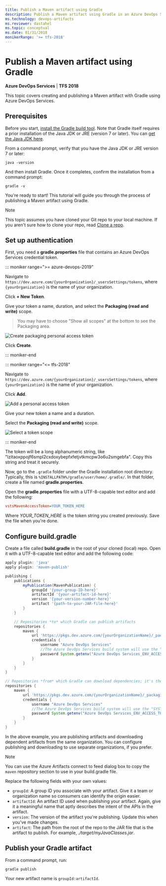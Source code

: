 ```yaml
---
title: Publish a Maven artifact using Gradle
description: Publish a Maven artifact using Gradle in an Azure DevOps Services build
ms.technology: devops-artifacts
ms.reviewer: dastahel
ms.topic: conceptual
ms.date: 01/31/2018
monikerRange: '>= tfs-2018'
---
```


# Publish a Maven artifact using Gradle

**Azure DevOps Services** | **TFS 2018**

This topic covers creating and publishing a Maven artifact with Gradle using Azure DevOps Services.

## Prerequisites

Before you start, [install the Gradle build tool](https://gradle.org/install/). Note that Gradle itself requires a prior installation of the Java JDK or JRE (version 7 or later). You can [get the Java JDK here](https://www.oracle.com/technetwork/java/javase/downloads/index.html).

From a command prompt, verify that you have the Java JDK or JRE version 7 or later:

```cli
java -version
```

And then install Gradle. Once it completes, confirm the installation from a command prompt:

```cli
gradle -v
```

You're ready to start! This tutorial will guide you through the process of publishing a Maven artifact using Gradle.

> [!NOTE]
> This topic assumes you have cloned your Git repo to your local machine. If you aren't sure how to clone your repo, read [Clone a repo](/azure/devops/repos/git/clone).

## Set up authentication

First, you need a **gradle.properties** file that contains an Azure DevOps Services credential token.

::: moniker range=">= azure-devops-2019"

Navigate to `https://dev.azure.com/{yourOrganization}/_usersSettings/tokens`, where `{yourOrganization}` is the name of your organization.

Click **+ New Token**.

Give your token a name, duration, and select the **Packaging (read and write)** scope.

> You may have to choose "Show all scopes" at the bottom to see the Packaging area.

![Create packaging personal access token](../media/create-packaging-pat.png)

Click **Create**.

::: moniker-end

::: moniker range="<= tfs-2018"

Navigate to `https://dev.azure.com/{yourOrganization}/_usersSettings/tokens`, where `{yourOrganization}` is the name of your organization.

Click **Add**.

![Add a personal access token](media/add-pat.png)

Give your new token a name and a duration.

Select the **Packaging (read and write)** scope.

![Select a token scope](media/select-scope.png)

::: moniker-end

The token will be a long alphanumeric string, like "lzitaoxppojf6smpl2cxdoxybepfxfetjvtkmcpw3o6u2smgebfa". Copy this string and treat it securely.

Now, go to the `.gradle` folder under the Gradle installation root directory. Typically, this is `%INSTALLPATH%/gradle/user/home/.gradle/`. In that folder, create a file named **gradle.properties**.

Open the **gradle.properties** file with a UTF-8-capable text editor and add the following:

```ini
vstsMavenAccessToken=YOUR_TOKEN_HERE
```

Where _YOUR_TOKEN_HERE_ is the token string you created previously. Save the file when you're done.

## Configure build.gradle

Create a file called **build.gradle** in the root of your cloned (local) repo. Open it with a UTF-8-capable text editor and add the following code:

```groovy
apply plugin: 'java'
apply plugin: 'maven-publish'

publishing {
    publications {
        myPublication(MavenPublication) {
            groupId '{your-group-ID-here}'
            artifactId '{your-artifact-id-here}'
            version '{your-version-number-here}'
            artifact '{path-to-your-JAR-file-here}'
        }
    }

    // Repositories *to* which Gradle can publish artifacts
    repositories {
        maven {
            url 'https://pkgs.dev.azure.com/{yourOrganizationName}/_packaging/{yourProjectName}'
            credentials {
                username "Azure DevOps Services"
                //The Azure DevOps Services build system will use the "SYSTEM_ACCESSTOKEN" to authenticate to Azure DevOps Services feeds
                password System.getenv("Azure DevOps Services_ENV_ACCESS_TOKEN") != null ? System.getenv("Azure DevOps Services_ENV_ACCESS_TOKEN") : vstsMavenAccessToken
            }
        }
    }
}

// Repositories *from* which Gradle can download dependencies; it's the same as above in this example
repositories {
    maven {
        url 'https://pkgs.dev.azure.com/{yourOrganizationName}/_packaging/{yourProjectName}'
        credentials {
            username "Azure DevOps Services"
            //The Azure DevOps Services build system will use the "SYSTEM_ACCESSTOKEN" to authenticate to Azure DevOps Services feeds
            password System.getenv("Azure DevOps Services_ENV_ACCESS_TOKEN") != null ? System.getenv("Azure DevOps Services_ENV_ACCESS_TOKEN") : vstsMavenAccessToken
        }
    }
}
```

In the above example, you are publishing artifacts and downloading dependent artifacts from the same organization. You can configure
publishing and downloading to use separate organizations, if you prefer.

> [!NOTE]
> You can use the Azure Artifacts connect to feed dialog box to copy the `maven` repository section to use in your build.gradle file.

Replace the following fields with your own values:

* `groupId`: A group ID you associate with your artifact. Give it a team or organization name so consumers can identify the origin easier.
* `artifactId`: An artifact ID used when publishing your artifact. Again, give it a meaningful name that aptly describes the intent of the APIs in the artifact.
* `version`: The version of the artifact you're publishing. Update this when you've made changes.
* `artifact`: The path from the root of the repo to the JAR file that is the artifact to publish. For example, _./target/myJavaClasses.jar_.

## Publish your Gradle artifact

From a command prompt, run:

```cli
gradle publish
```

Your new artifact name is `groupId:artifactId`.
